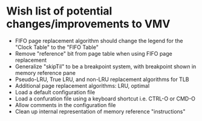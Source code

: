 # Wish list of potential changes/improvements to VMV
- FIFO page replacement algorithm should change the legend for the "Clock Table" to the "FIFO Table"
- Remove "reference" bit from page table when using FIFO page replacement
- Generalize "skipTil" to be a breakpoint system, with breakpoint shown in memory reference pane
- Pseudo-LRU, True LRU, and non-LRU replacement algorithms for TLB
- Additional page replacement algorithms: LRU, optimal
- Load a default configuration file
- Load a confuration file using a keyboard shortcut i.e. CTRL-O or CMD-O
- Allow comments in the configuration file
- Clean up internal representation of memory reference "instructions"
